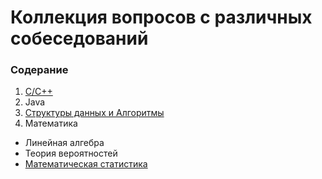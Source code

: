 # Коллекция вопросов с различных собеседований

### Содерание

1. [C/C++](ru/c-and-cplusplus.md)
2. Java
3. [Структуры данных и Алгоритмы](ru/data-structures-and-algorithms.md)
4. Математика
  * Линейная алгебра
  * Теория вероятностей
  * [Математическая статистика](ru/mathematical-statistics)
  
